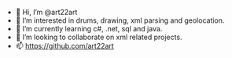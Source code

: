 - 👋 Hi, I’m @art22art
- 👀 I’m interested in drums, drawing, xml parsing and geolocation.
- 🌱 I’m currently learning c#, .net, sql and java.
- 💞️ I’m looking to collaborate on xml related projects.
- 📫 https://github.com/art22art

<!---
art22art/art22art is a ✨ special ✨ repository because its `README.md` (this file) appears on your GitHub profile.
You can click the Preview link to take a look at your changes.
--->
